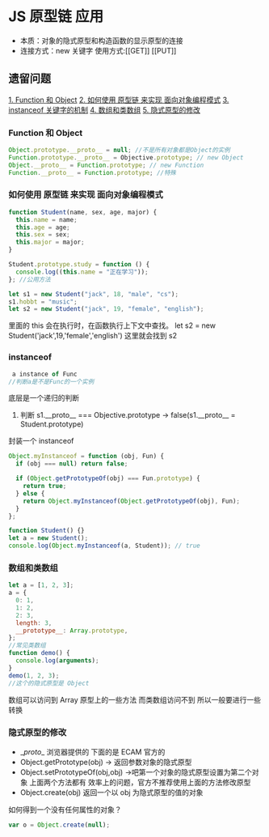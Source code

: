 # JS 原型链 应用

- 本质：对象的隐式原型和构造函数的显示原型的连接
- 连接方式：new 关键字 使用方式:[[GET]\] [[PUT]\]

## 遗留问题

[1. Function 和 Object](#function-和-object)
[2. 如何使用 原型链 来实现 面向对象编程模式](#如何使用-原型链-来实现-面向对象编程模式)
[3. instanceof 关键字的机制](#instanceof)
[4. 数组和类数组](#数组和类数组)
[5. 隐式原型的修改](#隐式原型的修改)

### Function 和 Object

```javascript
Object.prototype.__proto__ = null; //不是所有对象都是Object的实例
Function.prototype.__proto__ = Objective.prototype; // new Object
Object.__proto__ = Function.prototype; // new Function
Function.__proto__ = Function.prototype; //特殊
```

### 如何使用 原型链 来实现 面向对象编程模式

```javascript
function Student(name, sex, age, major) {
  this.name = name;
  this.age = age;
  this.sex = sex;
  this.major = major;
}

Student.prototype.study = function () {
  console.log((this.name = "正在学习"));
}; //公用方法

let s1 = new Student("jack", 18, "male", "cs");
s1.hobbt = "music";
let s2 = new Student("jack", 19, "female", "english");
```

里面的 this 会在执行时，在函数执行上下文中查找。
let s2 = new Student('jack',19,'female','english') 这里就会找到 s2

### instanceof

```javascript
 a instance of Func
//判断a是不是Func的一个实例
```

底层是一个递归的判断

1. 判断 s1.\_\_proto\_\_ === Objective.prototype -> false(s1.\_\_proto\_\_ = Student.prototype)

封装一个 instanceof

```javascript
Object.myInstanceof = function (obj, Fun) {
  if (obj === null) return false;

  if (Object.getPrototypeOf(obj) === Fun.prototype) {
    return true;
  } else {
    return Object.myInstanceof(Object.getPrototypeOf(obj), Fun);
  }
};

function Student() {}
let a = new Student();
console.log(Object.myInstanceof(a, Student)); // true
```

### 数组和类数组

```javascript
let a = [1, 2, 3];
a = {
  0: 1,
  1: 2,
  2: 3,
  length: 3,
  __prototype__: Array.prototype,
};
//常见类数组
function demo() {
  console.log(arguments);
}
demo(1, 2, 3);
//这个的隐式原型是 Object
```

数组可以访问到 Array 原型上的一些方法
而类数组访问不到
所以一般要进行一些转换

### 隐式原型的修改

- \__proto_\_ 浏览器提供的
  下面的是 ECAM 官方的
- Object.getPrototype(obj) -> 返回参数对象的隐式原型
- Object.setPrototypeOf(obj,obj) ->吧第一个对象的隐式原型设置为第二个对象
  上面两个方法都有 效率上的问题，官方不推荐使用上面的方法修改原型
- Object.create(obj)
  返回一个以 obj 为隐式原型的值的对象

如何得到一个没有任何属性的对象？

```javascript
var o = Object.create(null);
```
